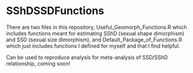 # SShDSSDFunctions

There are two files in this repository, Useful_Geomorph_Functions.R which includes functions meant for estimating SShD (sexual shape dimorphism) and SSD (sexual size dimorphism), and Default_Package_of_Functions.R which just includes functions I defined for myself and that I find helpful.

Can be used to reproduce analysis for meta-analysis of SSD/SShD relationship, coming soon!
